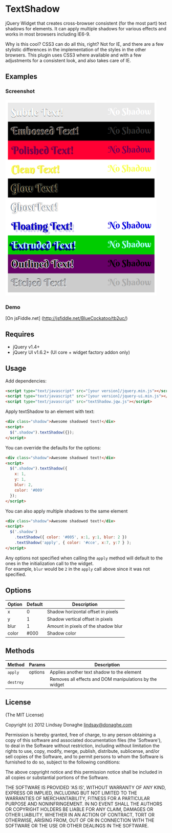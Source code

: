 # TextShadow

jQuery Widget that creates cross-browser consistent (for the most part) text shadows for elements.  It can apply multiple shadows for various effects and works in most browsers including IE6-9.

Why is this cool?  CSS3 can do all this, right?  Not for IE, and there are a few stylistic differences in the implementation of the styles in the other browsers.
This plugin uses CSS3 where available and with a few adjustments for a consistent look, and also takes care of IE.

## Examples 
### Screenshot
![example shadows](https://github.com/LindsayD/TextShadow/blob/master/TextShadowWidget.png?raw=true "example shadows")
### Demo
[On jsFiddle.net] (http://jsfiddle.net/BlueCockatoo/tb2uc/)
## Requires

* jQuery v1.4+
* jQuery UI v1.6.2+ (UI core + widget factory addon only)

## Usage

Add dependencies:

```html
<script type="text/javascript" src="[your version]/jquery.min.js"></script>
<script type="text/javascript" src="[your version]/jquery-ui.min.js"></script>
<script type="text/javascript" src="textShadow.jqw.js"></script>
```

Apply textShadow to an element with text:

```html
<div class="shadow">Awesome shadowed text!</div>
<script>
  $(".shadow").textShadow({});
</script>
```
    
You can override the defaults for the options:

```html
<div class="shadow">Awesome shadowed text!</div>
<script>
  $(".shadow").textShadow({
  	x: 1,
  	y: 1,
  	blur: 2,
  	color: '#009'
  });
</script>
```
You can also apply multiple shadows to the same element

```html
<div class="shadow">Awesome shadowed text!</div>
<script>
  $('.shadow')
    .textShadow({ color: '#005', x:1, y:1, blur: 2 })
    .textShadow('apply', { color: '#cce', x:7, y:7 } );
</script>
```

Any options not specified when calling the `apply` method will default to the ones in the initialization call to the widget.  
For example, `blur` would be `2` in the `apply` call above since it was not specified.

## Options

Option      | Default  | Description
------------|----------|------------------
x           | 0        | Shadow horizontal offset in pixels
y           | 1        | Shadow vertical offset in pixels
blur        | 1        | Amount in pixels of the shadow blur
color       | #000     | Shadow color

## Methods

Method      | Params   | Description
------------|----------|------------------
`apply`     | options  | Applies another text shadow to the element
`destroy`   |          | Removes all effects and DOM manipulations by the widget

## License

(The MIT License)

Copyright (c) 2012 Lindsay Donaghe <lindsay@donaghe.com>

Permission is hereby granted, free of charge, to any person obtaining a copy of this software and associated documentation files (the 'Software'), to deal in the Software without restriction, including without limitation the rights to use, copy, modify, merge, publish, distribute, sublicense, and/or sell copies of the Software, and to permit persons to whom the Software is furnished to do so, subject to the following conditions:

The above copyright notice and this permission notice shall be included in all copies or substantial portions of the Software.

THE SOFTWARE IS PROVIDED 'AS IS', WITHOUT WARRANTY OF ANY KIND, EXPRESS OR IMPLIED, INCLUDING BUT NOT LIMITED TO THE WARRANTIES OF MERCHANTABILITY, FITNESS FOR A PARTICULAR PURPOSE AND NONINFRINGEMENT. IN NO EVENT SHALL THE AUTHORS OR COPYRIGHT HOLDERS BE LIABLE FOR ANY CLAIM, DAMAGES OR OTHER LIABILITY, WHETHER IN AN ACTION OF CONTRACT, TORT OR OTHERWISE, ARISING FROM, OUT OF OR IN CONNECTION WITH THE SOFTWARE OR THE USE OR OTHER DEALINGS IN THE SOFTWARE.